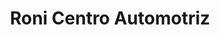 ---
title: "Roni Centro Automotriz"
url: /cdmx/roni-centro-automotriz-calzada-san-simon/
shop: reparación de automóviles
---